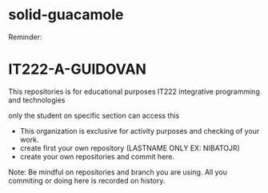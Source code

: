 # solid-guacamole
Reminder:

# IT222-A-GUIDOVAN

This repositories is for educational purposes 
IT222 integrative programming and technologies

only the student on specific section can access this

* This organization is exclusive for activity purposes and checking of your work.
* create first your own repository (LASTNAME ONLY EX: NIBATOJR)
* create your own repositories and commit here.

Note:
Be mindful on repositories and branch you are using.
All you commiting or doing here is recorded on history.
